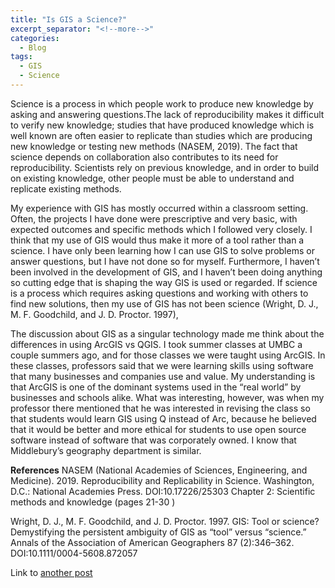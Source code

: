 ```yaml
---
title: "Is GIS a Science?"
excerpt_separator: "<!--more-->"
categories:
  - Blog
tags:
  - GIS
  - Science
---
```

Science is a process in which people work to produce new knowledge by asking and answering questions.The lack of reproducibility makes it difficult to verify new knowledge; studies that have produced knowledge which is well known are often easier to replicate than studies which are producing new knowledge or testing new methods (NASEM, 2019). The fact that science depends on collaboration also contributes to its need for reproducibility. Scientists rely on previous knowledge, and in order to build on existing knowledge, other people must be able to understand and replicate existing methods.

My experience with GIS has mostly occurred within a classroom setting. Often, the projects I have done were prescriptive and very basic, with expected outcomes and specific methods which I followed very closely. I think that my use of GIS would thus make it more of a tool rather than a science. I have only been learning how I can use GIS to solve problems or answer questions, but I have not done so for myself. Furthermore, I haven’t been involved in the development of GIS, and I haven’t been doing anything so cutting edge that is shaping the way GIS is used or regarded. If science is a process which requires asking questions and working with others to find new solutions, then my use of GIS has not been science (Wright, D. J., M. F. Goodchild, and J. D. Proctor. 1997),

The discussion about GIS as a singular technology made me think about the differences in using ArcGIS vs QGIS. I took summer classes at UMBC a couple summers ago, and for those classes we were taught using ArcGIS. In these classes, professors said that we were learning skills using software that many businesses and companies use and value. My understanding is that ArcGIS is one of the dominant systems used in the “real world” by businesses and schools alike. What was interesting, however, was when my professor there mentioned that he was interested in revising the class so that students would learn GIS using Q instead of Arc, because he believed that it would be better and more ethical for students to use open source software instead of software that was corporately owned. I know that Middlebury’s geography department is similar.

**References**
NASEM (National Academies of Sciences, Engineering, and Medicine). 2019. Reproducibility and Replicability in Science. Washington, D.C.: National Academies Press. DOI:10.17226/25303
Chapter 2: Scientific methods and knowledge (pages 21-30 )

Wright, D. J., M. F. Goodchild, and J. D. Proctor. 1997. GIS: Tool or science? Demystifying the persistent ambiguity of GIS as “tool” versus “science.” Annals of the Association of American Geographers 87 (2):346–362. DOI:10.1111/0004-5608.872057

Link to [another post](sydalexander/blog/poststandard/)
